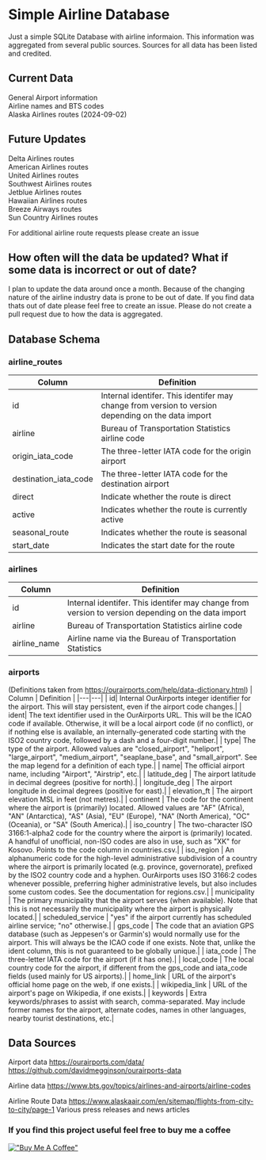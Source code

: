 # Simple Airline Database
Just a simple SQLite Database with airline informaion. This information was aggregated from several public sources. Sources for all data has been listed and credited.

## Current Data
General Airport information  
Airline names and BTS codes  
Alaska Airlines routes (2024-09-02)  

## Future Updates
Delta Airlines routes  
American Airlines routes  
United Airlines routes  
Southwest Airlines routes  
Jetblue Airlines routes  
Hawaiian Airlines routes  
Breeze Airways routes  
Sun Country Airlines routes

For additional airline route requests please create an issue

## How often will the data be updated? What if some data is incorrect or out of date?
I plan to update the data around once a month. Because of the changing nature of the airline industry data is prone to be out of date. If you find data thats out of date please feel free to create an issue. Please do not create a pull request due to how the data is aggregated.

## Database Schema

### airline_routes
| Column | Definition |
|---|---| 
|id|Internal identifer. This identifer may change from version to version depending on the data import|
| airline | Bureau of Transportation Statistics airline code | 
| origin_iata_code | The three-letter IATA code for the origin airport | 
| destination_iata_code	| The three-letter IATA code for the destination airport | 
| direct | Indicate whether the route is direct | 
| active | Indicates whether the route is currently active | 
| seasonal_route | Indicates whether the route is seasonal | 
| start_date | Indicates the start date for the route | 

### airlines
| Column | Definition |
|---|---| 
| id| Internal identifer. This identifer may change from version to version depending on the data import| 
| airline| Bureau of Transportation Statistics airline code| 
| airline_name| Airline name via the Bureau of Transportation Statistics| 

### airports 
(Definitions taken from https://ourairports.com/help/data-dictionary.html)
| Column | Definition |
|---|---| 
| id| Internal OurAirports integer identifier for the airport. This will stay persistent, even if the airport code changes.| 
| ident| The text identifier used in the OurAirports URL. This will be the ICAO code if available. Otherwise, it will be a local airport code (if no conflict), or if nothing else is available, an internally-generated code starting with the ISO2 country code, followed by a dash and a four-digit number.| 
| type| The type of the airport. Allowed values are "closed_airport", "heliport", "large_airport", "medium_airport", "seaplane_base", and "small_airport". See the map legend for a definition of each type.| 
| name| 	The official airport name, including "Airport", "Airstrip", etc.| 
| latitude_deg	| 	The airport latitude in decimal degrees (positive for north).| 
| longitude_deg	| 	The airport longitude in decimal degrees (positive for east).| 
| elevation_ft	| 	The airport elevation MSL in feet (not metres).| 
| continent	| 	The code for the continent where the airport is (primarily) located. Allowed values are "AF" (Africa), "AN" (Antarctica), "AS" (Asia), "EU" (Europe), "NA" (North America), "OC" (Oceania), or "SA" (South America).| 
| iso_country	| 	The two-character ISO 3166:1-alpha2 code for the country where the airport is (primarily) located. A handful of unofficial, non-ISO codes are also in use, such as "XK" for Kosovo. Points to the code column in countries.csv.| 
| iso_region	| 	An alphanumeric code for the high-level administrative subdivision of a country where the airport is primarily located (e.g. province, governorate), prefixed by the ISO2 country code and a hyphen. OurAirports uses ISO 3166:2 codes whenever possible, preferring higher administrative levels, but also includes some custom codes. See the documentation for regions.csv.| 
| municipality	| 	The primary municipality that the airport serves (when available). Note that this is not necessarily the municipality where the airport is physically located.| 
| scheduled_service	| 	"yes" if the airport currently has scheduled airline service; "no" otherwise.| 
| gps_code	| 	The code that an aviation GPS database (such as Jeppesen's or Garmin's) would normally use for the airport. This will always be the ICAO code if one exists. Note that, unlike the ident column, this is not guaranteed to be globally unique.| 
| iata_code	| 	The three-letter IATA code for the airport (if it has one).| 
| local_code	| 	The local country code for the airport, if different from the gps_code and iata_code fields (used mainly for US airports).| 
| home_link	| 	URL of the airport's official home page on the web, if one exists.| 
| wikipedia_link	| 	URL of the airport's page on Wikipedia, if one exists.| 
| keywords	| 	Extra keywords/phrases to assist with search, comma-separated. May include former names for the airport, alternate codes, names in other languages, nearby tourist destinations, etc.| 

## Data Sources

Airport data
  https://ourairports.com/data/
  https://github.com/davidmegginson/ourairports-data

Airline data
  https://www.bts.gov/topics/airlines-and-airports/airline-codes

Airline Route Data
  https://www.alaskaair.com/en/sitemap/flights-from-city-to-city/page-1
  Various press releases and news articles

### If you find this project useful feel free to buy me a coffee

[!["Buy Me A Coffee"](https://www.buymeacoffee.com/assets/img/custom_images/orange_img.png)](https://buymeacoffee.com/travelblerd)
